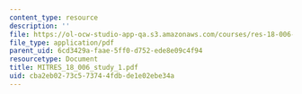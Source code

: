 ```yaml
---
content_type: resource
description: ''
file: https://ol-ocw-studio-app-qa.s3.amazonaws.com/courses/res-18-006-calculus-revisited-single-variable-calculus-fall-2010/cba2eb0273c573744fdbde1e02ebe34a_MITRES_18_006_study_1.pdf
file_type: application/pdf
parent_uid: 6cd3429a-faae-5ff0-d752-ede8e09c4f94
resourcetype: Document
title: MITRES_18_006_study_1.pdf
uid: cba2eb02-73c5-7374-4fdb-de1e02ebe34a
---
```

